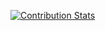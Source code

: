 [![Contribution Stats](https://github-contribution-stats.vercel.app/api/?username=igarridot)](https://github.com/igarridot/)
